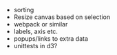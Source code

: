 - sorting
- Resize canvas based on selection
- webpack or similar
- labels, axis etc.
- popups/links to extra data
- unittests in d3?
